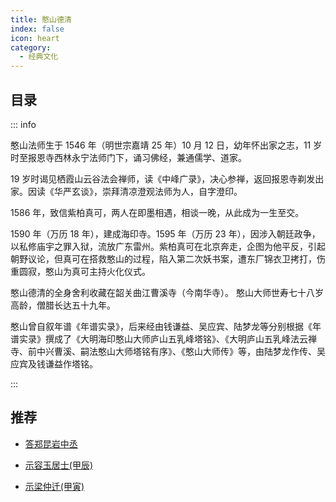 ```yaml
---
title: 憨山德清
index: false
icon: heart
category:
  - 经典文化
---
```


## 目录

::: info

憨山法师生于 1546 年（明世宗嘉靖 25 年）10 月 12 日，幼年怀出家之志，11 岁时至报恩寺西林永宁法师门下，诵习佛经，兼通儒学、道家。

19 岁时谒见栖霞山云谷法会禅师，读《中峰广录》，决心参禅，返回报恩寺剃发出家。因读《华严玄谈》，崇拜清凉澄观法师为人，自字澄印。

1586 年，致信紫柏真可，两人在即墨相遇，相谈一晚，从此成为一生至交。

1590 年（万历 18 年），建成海印寺。1595 年（万历 23 年），因涉入朝廷政争，以私修庙宇之罪入狱，流放广东雷州。紫柏真可在北京奔走，企图为他平反，引起朝野议论，但真可在搭救憨山的过程，陷入第二次妖书案，遭东厂锦衣卫拷打，伤重圆寂，憨山为真可主持火化仪式。

憨山德清的全身舍利收藏在韶关曲江曹溪寺（今南华寺）。 憨山大师世寿七十八岁高龄，僧腊长达五十九年。

憨山曾自叙年谱《年谱实录》，后来经由钱谦益、吴应宾、陆梦龙等分别根据《年谱实录》撰成了《大明海印憨山大师庐山五乳峰塔铭》、《大明庐山五乳峰法云禅寺、前中兴曹溪、嗣法憨山大师塔铭有序》、《憨山大师传》等，由陆梦龙作传、吴应宾及钱谦益作塔铭。

:::  

## 推荐

- [答郑昆岩中丞](/22年12月份/20221208.md)

- [示容玉居士(甲辰)](/23年1月份/20230105-示容玉居士(甲辰).md)

- [示梁仲迁(甲寅)](/23年1月份/20230127-示梁仲迁(甲寅).md)

 
